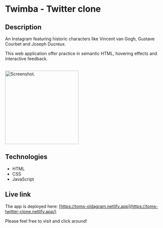# Twimba - Twitter clone

## Description
An Instagram featuring historic characters like Vincent van Gogh, Gustave Courbet and Joseph Ducreux.

This web application offer practice in semantic HTML, hovering effects and interactive feedback.

<br/>
<img src="oldagram.png" alt="Screenshot." width="240px"/>

## Technologies
- HTML
- CSS
- JavaScript

## Live link
The app is deployed here:
[https://toms-oldagram.netlify.app](https://toms-twitter-clone.netlify.app/)

Please feel free to visit and click around!
